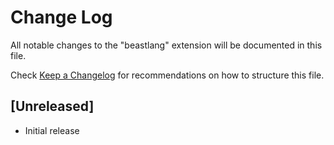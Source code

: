 # Change Log

All notable changes to the "beastlang" extension will be documented in this file.

Check [Keep a Changelog](http://keepachangelog.com/) for recommendations on how to structure this file.

## [Unreleased]

- Initial release